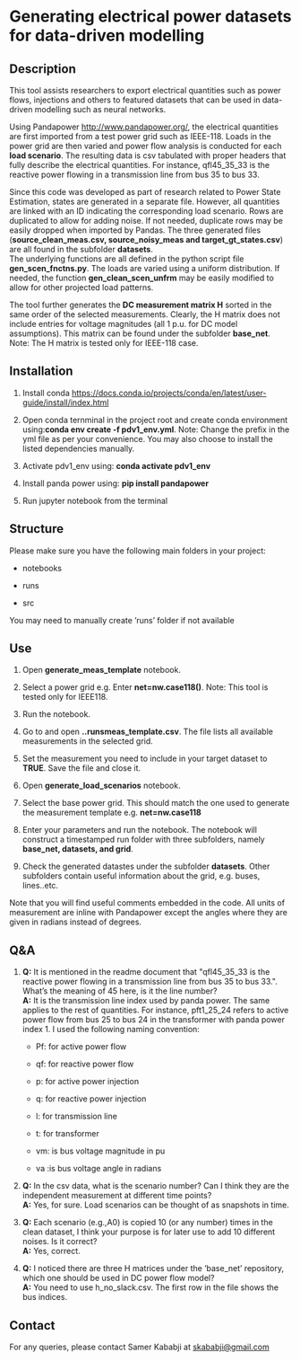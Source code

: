# Generating electrical power datasets for data-driven modelling


## Description

This tool assists researchers to export electrical quantities such as
power flows, injections and others to featured datasets that can be used
in data-driven modelling such as neural networks.  

Using Pandapower <http://www.pandapower.org/>, the electrical quantities
are first imported from a test power grid such as IEEE-118. Loads in the
power grid are then varied and power flow analysis is conducted for each
**load scenario**. The resulting data is csv tabulated with proper
headers that fully describe the electrical quantities. For instance,
qfl45_35_33 is the reactive power flowing in a transmission line from
bus 35 to bus 33.  

Since this code was developed as part of research related to Power State
Estimation, states are generated in a separate file. However, all
quantities are linked with an ID indicating the corresponding load
scenario. Rows are duplicated to allow for adding noise. If not needed,
duplicate rows may be easily dropped when imported by Pandas. The three
generated files (**source_clean_meas.csv, source_noisy_meas and
target_gt_states.csv**) are all found in the subfolder **datasets**.  
The underlying functions are all defined in the python script file
**gen_scen_fnctns.py**. The loads are varied using a uniform
distribution. If needed, the function **gen_clean_scen_unfrm** may be
easily modified to allow for other projected load patterns. 

The tool further generates the **DC measurement matrix H** sorted in the
same order of the selected measurements. Clearly, the H matrix does not
include entries for voltage magnitudes (all 1 p.u. for DC model
assumptions). This matrix can be found under the subfolder **base_net**.
Note: The H matrix is tested only for IEEE-118 case.  

## Installation

1.  Install conda
    <https://docs.conda.io/projects/conda/en/latest/user-guide/install/index.html>

2.  Open conda ternminal in the project root and create conda
    environment using:**conda env create -f pdv1_env.yml**. Note: Change
    the prefix in the yml file as per your convenience. You may also
    choose to install the listed dependencies manually.

3.  Activate pdv1_env using: **conda activate pdv1_env**

4.  Install panda power using: **pip install pandapower**

5.  Run jupyter notebook from the terminal

## Structure

Please make sure you have the following main folders in your project:

-   notebooks

-   runs

-   src

You may need to manually create ’runs’ folder if not available

## Use

1.  Open **generate_meas_template** notebook.

2.  Select a power grid e.g. Enter **net=nw.case118()**. Note: This tool
    is tested only for IEEE118.

3.  Run the notebook.

4.  Go to and open **..runsmeas_template.csv**. The file lists all
    available measurements in the selected grid.

5.  Set the measurement you need to include in your target dataset to
    **TRUE**. Save the file and close it.

6.  Open **generate_load_scenarios** notebook.

7.  Select the base power grid. This should match the one used to
    generate the measurement template e.g. **net=nw.case118**

8.  Enter your parameters and run the notebook. The notebook will
    construct a timestamped run folder with three subfolders, namely
    **base_net, datasets, and grid**.

9.  Check the generated datastes under the subfolder **datasets**. Other
    subfolders contain useful information about the grid, e.g. buses,
    lines..etc.

Note that you will find useful comments embedded in the code. All units
of measurement are inline with Pandapower except the angles where they
are given in radians instead of degrees.

## Q&A

1.  **Q:** It is mentioned in the readme document that "qfl45_35_33 is
    the reactive power flowing in a transmission line from bus 35 to bus
    33.". What’s the meaning of 45 here, is it the line number?  
    **A:** It is the transmission line index used by panda power. The
    same applies to the rest of quantities. For instance, pft1_25_24
    refers to active power flow from bus 25 to bus 24 in the transformer
    with panda power index 1. I used the following naming convention:

    -   Pf: for active power flow

    -   qf: for reactive power flow

    -   p: for active power injection

    -   q: for reactive power injection

    -   l: for transmission line

    -   t: for transformer

    -   vm: is bus voltage magnitude in pu

    -   va :is bus voltage angle in radians

2.  **Q:** In the csv data, what is the scenario number? Can I think
    they are the independent measurement at different time points?  
    **A:** Yes, for sure. Load scenarios can be thought of as snapshots
    in time.

3.  **Q:** Each scenario (e.g.,A0) is copied 10 (or any number) times in
    the clean dataset, I think your purpose is for later use to add 10
    different noises. Is it correct?  
    **A:** Yes, correct.

4.  **Q:** I noticed there are three H matrices under the ’base_net’
    repository, which one should be used in DC power flow model?  
    **A:** You need to use h_no_slack.csv. The first row in the file
    shows the bus indices.

## Contact

For any queries, please contact Samer Kababji at
[skababji@gmail.com](skababji@gmail.com)
